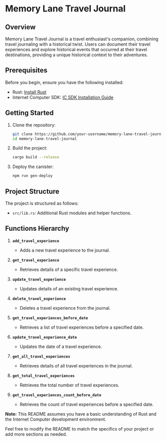 # Memory Lane Travel Journal

## Overview

Memory Lane Travel Journal is a travel enthusiast's companion, combining travel journaling with a historical twist. Users can document their travel experiences and explore historical events that occurred at their travel destinations, providing a unique historical context to their adventures.

## Prerequisites

Before you begin, ensure you have the following installed:

- Rust: [Install Rust](https://www.rust-lang.org/tools/install)
- Internet Computer SDK: [IC SDK Installation Guide](https://sdk.dfinity.org/docs/quickstart/local-quickstart.html)

## Getting Started

1. Clone the repository:

    ```bash
    git clone https://github.com/your-username/memory-lane-travel-journal.git
    cd memory-lane-travel-journal
    ```

2. Build the project:

    ```bash
    cargo build --release
    ```

3. Deploy the canister:

    ```bash
    npm run gen-deploy
    ```

## Project Structure

The project is structured as follows:

- `src/lib.rs`: Additional Rust modules and helper functions.

## Functions Hierarchy

1. **`add_travel_experience`**
    - Adds a new travel experience to the journal.

2. **`get_travel_experience`**
    - Retrieves details of a specific travel experience.

3. **`update_travel_experience`**
    - Updates details of an existing travel experience.

4. **`delete_travel_experience`**
    - Deletes a travel experience from the journal.

5. **`get_travel_experiences_before_date`**
    - Retrieves a list of travel experiences before a specified date.

6. **`update_travel_experience_date`**
    - Updates the date of a travel experience.

7. **`get_all_travel_experiences`**
    - Retrieves details of all travel experiences in the journal.

8. **`get_total_travel_experiences`**
    - Retrieves the total number of travel experiences.

9. **`get_travel_experiences_count_before_date`**
    - Retrieves the count of travel experiences before a specified date.

**Note:** This README assumes you have a basic understanding of Rust and the Internet Computer development environment.

Feel free to modify the README to match the specifics of your project or add more sections as needed.
